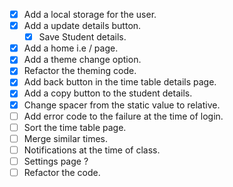 - [x] Add a local storage for the user.
- [x] Add a update details button.
  - [x] Save Student details.
- [x] Add a home i.e / page.
- [x] Add a theme change option.
- [x] Refactor the theming code.
- [x] Add back button in the time table details page.
- [x] Add a copy button to the student details.
- [x] Change spacer from the static value to relative.
- [ ] Add error code to the failure at the time of  login.
- [ ] Sort the time table page.
- [ ] Merge similar times.
- [ ] Notifications at the time of class.
- [ ] Settings page ?
- [ ] Refactor the code.
